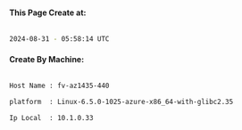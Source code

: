 
   
#### This Page Create at:

```bash

2024-08-31 - 05:58:14 UTC

```

#### Create By Machine:

```bash

Host Name : fv-az1435-440

platform  : Linux-6.5.0-1025-azure-x86_64-with-glibc2.35

Ip Local  : 10.1.0.33

```

